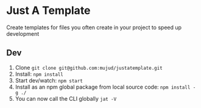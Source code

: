 # Just A Template
Create templates for files you often create in your project to speed up development

## Dev
1. Clone ```git clone git@github.com:mujud/justatemplate.git```
2. Install:  ```npm install```
3. Start dev/watch: ```npm start```
4. Install as an npm global package from local source code: ```npm install -g ./```
5. You can now call the CLI globally ```jat -V```